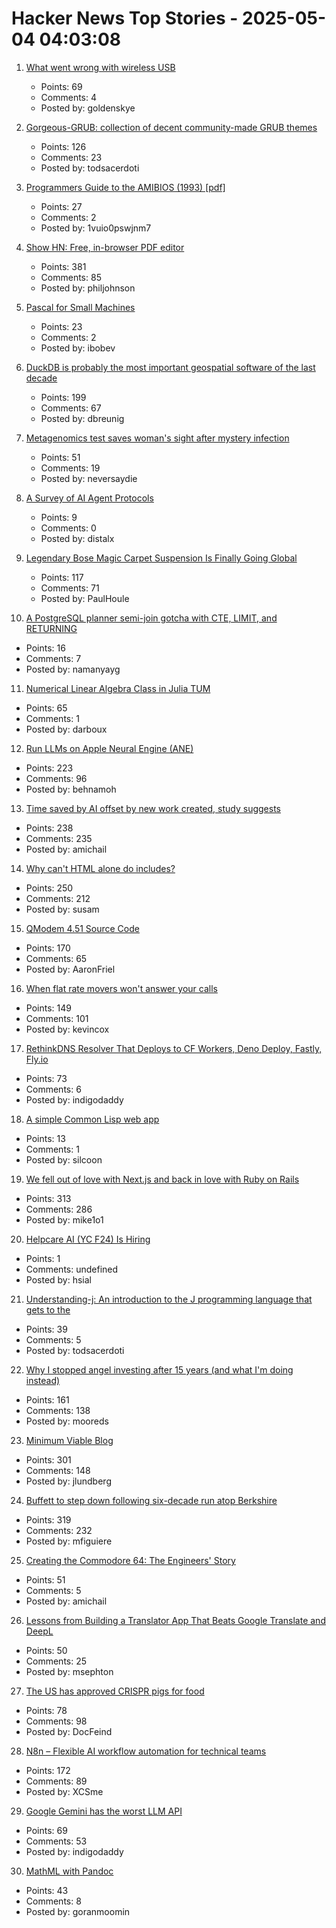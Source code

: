 # Hacker News Top Stories - 2025-05-04 04:03:08

1. [What went wrong with wireless USB](http://oldvcr.blogspot.com/2025/05/what-went-wrong-with-wireless-usb.html)
   - Points: 69
   - Comments: 4
   - Posted by: goldenskye

2. [Gorgeous-GRUB: collection of decent community-made GRUB themes](https://github.com/Jacksaur/Gorgeous-GRUB)
   - Points: 126
   - Comments: 23
   - Posted by: todsacerdoti

3. [Programmers Guide to the AMIBIOS (1993) [pdf]](http://bitsavers.org/pdf/americanMegatrends/Programmers_Guide_to_the_AMIBIOS_1993.pdf)
   - Points: 27
   - Comments: 2
   - Posted by: 1vuio0pswjnm7

4. [Show HN: Free, in-browser PDF editor](https://breezepdf.com)
   - Points: 381
   - Comments: 85
   - Posted by: philjohnson

5. [Pascal for Small Machines](http://pascal.hansotten.com/)
   - Points: 23
   - Comments: 2
   - Posted by: ibobev

6. [DuckDB is probably the most important geospatial software of the last decade](https://www.dbreunig.com/2025/05/03/duckdb-is-the-most-impactful-geospatial-software-in-a-decade.html)
   - Points: 199
   - Comments: 67
   - Posted by: dbreunig

7. [Metagenomics test saves woman's sight after mystery infection](https://www.bbc.co.uk/news/articles/czx45vze0vyo)
   - Points: 51
   - Comments: 19
   - Posted by: neversaydie

8. [A Survey of AI Agent Protocols](https://arxiv.org/abs/2504.16736)
   - Points: 9
   - Comments: 0
   - Posted by: distalx

9. [Legendary Bose Magic Carpet Suspension Is Finally Going Global](https://www.thedrive.com/news/legendary-bose-magic-carpet-suspension-is-finally-going-global)
   - Points: 117
   - Comments: 71
   - Posted by: PaulHoule

10. [A PostgreSQL planner semi-join gotcha with CTE, LIMIT, and RETURNING](https://www.shayon.dev/post/2025/119/a-postgresql-planner-gotcha-with-ctes-delete-and-limit/)
   - Points: 16
   - Comments: 7
   - Posted by: namanyayg

11. [Numerical Linear Algebra Class in Julia TUM](https://venkovic.github.io/NLA-for-CS-and-IE.html)
   - Points: 65
   - Comments: 1
   - Posted by: darboux

12. [Run LLMs on Apple Neural Engine (ANE)](https://github.com/Anemll/Anemll)
   - Points: 223
   - Comments: 96
   - Posted by: behnamoh

13. [Time saved by AI offset by new work created, study suggests](https://arstechnica.com/ai/2025/05/time-saved-by-ai-offset-by-new-work-created-study-suggests/)
   - Points: 238
   - Comments: 235
   - Posted by: amichail

14. [Why can't HTML alone do includes?](https://frontendmasters.com/blog/seeking-an-answer-why-cant-html-alone-do-includes/)
   - Points: 250
   - Comments: 212
   - Posted by: susam

15. [QModem 4.51 Source Code](https://github.com/AaronFriel/qmodem-4.51)
   - Points: 170
   - Comments: 65
   - Posted by: AaronFriel

16. [When flat rate movers won't answer your calls](https://aphyr.com/posts/381-when-flat-rate-movers-wont-answer-your-calls)
   - Points: 149
   - Comments: 101
   - Posted by: kevincox

17. [RethinkDNS Resolver That Deploys to CF Workers, Deno Deploy, Fastly, Fly.io](https://github.com/serverless-dns/serverless-dns)
   - Points: 73
   - Comments: 6
   - Posted by: indigodaddy

18. [A simple Common Lisp web app](https://www.scotto.me/blog/a-simple-common-lisp-web-app/)
   - Points: 13
   - Comments: 1
   - Posted by: silcoon

19. [We fell out of love with Next.js and back in love with Ruby on Rails](https://hardcover.app/blog/part-1-how-we-fell-out-of-love-with-next-js-and-back-in-love-with-ruby-on-rails-inertia-js)
   - Points: 313
   - Comments: 286
   - Posted by: mike1o1

20. [Helpcare AI (YC F24) Is Hiring](https://docs.google.com/forms/d/e/1FAIpQLScpzOyP_mk3muEpbKrnW8UTZB_yP5SJwjbeT8_6A6fhdvpJCg/viewform?usp=preview)
   - Points: 1
   - Comments: undefined
   - Posted by: hsial

21. [Understanding-j: An introduction to the J programming language that gets to the](https://github.com/bugsbugsbux/understanding-j)
   - Points: 39
   - Comments: 5
   - Posted by: todsacerdoti

22. [Why I stopped angel investing after 15 years (and what I'm doing instead)](https://halletecco.substack.com/p/why-i-stopped-angel-investing-after)
   - Points: 161
   - Comments: 138
   - Posted by: mooreds

23. [Minimum Viable Blog](https://ostwilkens.se/blog/setting-up-blog)
   - Points: 301
   - Comments: 148
   - Posted by: jlundberg

24. [Buffett to step down following six-decade run atop Berkshire](https://www.bloomberg.com/news/articles/2025-05-03/warren-buffett-to-step-down-from-berkshire-hathaway-at-year-end)
   - Points: 319
   - Comments: 232
   - Posted by: mfiguiere

25. [Creating the Commodore 64: The Engineers' Story](https://spectrum.ieee.org/commodore-64)
   - Points: 51
   - Comments: 5
   - Posted by: amichail

26. [Lessons from Building a Translator App That Beats Google Translate and DeepL](https://dingyu.me/blog/lessons-translator-app-beats-google-translate-deepl)
   - Points: 50
   - Comments: 25
   - Posted by: msephton

27. [The US has approved CRISPR pigs for food](https://www.technologyreview.com/2025/05/02/1116059/the-us-approves-crispr-pigs-for-food/)
   - Points: 78
   - Comments: 98
   - Posted by: DocFeind

28. [N8n – Flexible AI workflow automation for technical teams](https://n8n.io/)
   - Points: 172
   - Comments: 89
   - Posted by: XCSme

29. [Google Gemini has the worst LLM API](https://venki.dev/notes/google-gemini-is-bad)
   - Points: 69
   - Comments: 53
   - Posted by: indigodaddy

30. [MathML with Pandoc](https://leancrew.com/all-this/2025/05/mathml-with-pandoc/)
   - Points: 43
   - Comments: 8
   - Posted by: goranmoomin


